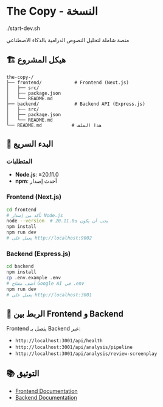 # The Copy - النسخة
./start-dev.sh

منصة شاملة لتحليل النصوص الدرامية بالذكاء الاصطناعي

## 🏗️ هيكل المشروع

```
the-copy-/
├── frontend/            # Frontend (Next.js)
│   ├── src/
│   ├── package.json
│   └── README.md
├── backend/             # Backend API (Express.js)
│   ├── src/
│   ├── package.json
│   └── README.md
└── README.md           # هذا الملف
```

## 🚀 البدء السريع

### المتطلبات
- **Node.js**: ≥20.11.0
- **npm**: أحدث إصدار

### Frontend (Next.js)
```bash
cd frontend
# تأكد من إصدار Node.js
node --version  # يجب أن يكون ≥20.11.0
npm install
npm run dev
# يعمل على http://localhost:9002
```

### Backend (Express.js)
```bash
cd backend
npm install
cp .env.example .env
# أضف مفتاح Google AI في .env
npm run dev
# يعمل على http://localhost:3001
```

## 🔗 الربط بين Frontend و Backend

Frontend يتصل بـ Backend عبر:
- `http://localhost:3001/api/health`
- `http://localhost:3001/api/analysis/pipeline`
- `http://localhost:3001/api/analysis/review-screenplay`

## 📚 التوثيق

- [Frontend Documentation](./frontend/README.md)
- [Backend Documentation](./backend/README.md)